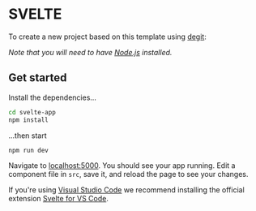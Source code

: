 # SVELTE

To create a new project based on this template using [degit](https://github.com/Rich-Harris/degit):


*Note that you will need to have [Node.js](https://nodejs.org) installed.*


## Get started

Install the dependencies...

```bash
cd svelte-app
npm install
```

...then start

```bash
npm run dev
```

Navigate to [localhost:5000](http://localhost:5000). You should see your app running. Edit a component file in `src`, save it, and reload the page to see your changes.

If you're using [Visual Studio Code](https://code.visualstudio.com/) we recommend installing the official extension [Svelte for VS Code](https://marketplace.visualstudio.com/items?itemName=svelte.svelte-vscode).

